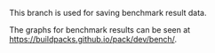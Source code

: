 This branch is used for saving benchmark result data.

The graphs for benchmark results can be seen at https://buildpacks.github.io/pack/dev/bench/.
